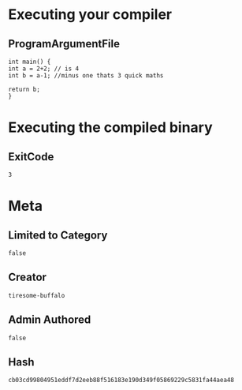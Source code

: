 # Executing your compiler

## ProgramArgumentFile

```
int main() {
int a = 2+2; // is 4
int b = a-1; //minus one thats 3 quick maths

return b;
}
```

# Executing the compiled binary

## ExitCode

```
3
```

# Meta

## Limited to Category

```
false
```

## Creator

```
tiresome-buffalo
```

## Admin Authored

```
false
```

## Hash

```
cb03cd99804951eddf7d2eeb88f516183e190d349f05869229c5831fa44aea48
```
